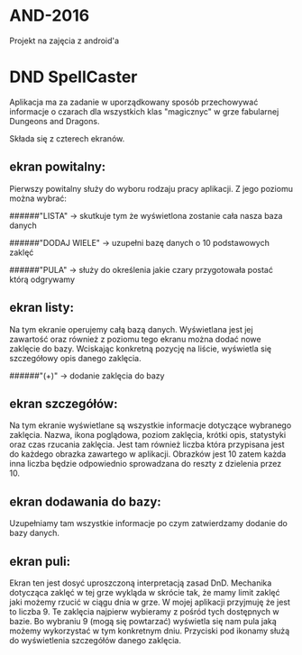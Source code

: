 # AND-2016
Projekt na zajęcia z android'a

# DND SpellCaster

Aplikacja ma za zadanie w uporządkowany sposób przechowywać informacje o czarach dla wszystkich klas "magicznyc" w grze fabularnej Dungeons and Dragons.

Składa się z czterech ekranów.

## ekran powitalny:
Pierwszy powitalny służy do wyboru rodzaju pracy aplikacji.
Z jego poziomu można wybrać:

######"LISTA" -> skutkuje tym że wyświetlona zostanie cała nasza baza danych

######"DODAJ WIELE" -> uzupełni bazę danych o 10 podstawowych zaklęć

######"PULA" -> służy do określenia jakie czary przygotowała postać którą odgrywamy

## ekran listy:
Na tym ekranie operujemy całą bazą danych. Wyświetlana jest jej zawartość oraz również z poziomu tego ekranu można dodać nowe zaklęcie do bazy.
Wciskając konkretną pozycję na liście, wyświetla się szczegółowy opis danego zaklęcia.

######"(+)" -> dodanie zaklęcia do bazy

## ekran szczegółów:
Na tym ekranie wyświetlane są wszystkie informacje dotyczące wybranego zaklęcia.
Nazwa, ikona poglądowa, poziom zaklęcia, krótki opis, statystyki oraz czas rzucania zaklęcia.
Jest tam również liczba która przypisana jest do każdego obrazka zawartego w aplikacji.
Obrazków jest 10 zatem każda inna liczba będzie odpowiednio sprowadzana do reszty z dzielenia przez 10.

## ekran dodawania do bazy:
Uzupełniamy tam wszystkie informacje po czym zatwierdzamy dodanie do bazy danych.

## ekran puli:
Ekran ten jest dosyć uproszczoną interpretacją zasad DnD. Mechanika dotycząca zaklęć w tej grze wykląda w skrócie tak, że mamy limit zaklęć jaki możemy rzucić w ciągu dnia w grze. W mojej aplikacji przyjmuję że jest to liczba 9.
Te zaklęcia najpierw wybieramy z pośród tych dostępnych w bazie.
Bo wybraniu 9 (mogą się powtarzać) wyświetla się nam pula jaką możemy wykorzystać w tym konkretnym dniu. 
Przyciski pod ikonamy służą do wyświetlenia szczegółów danego zaklęcia.

